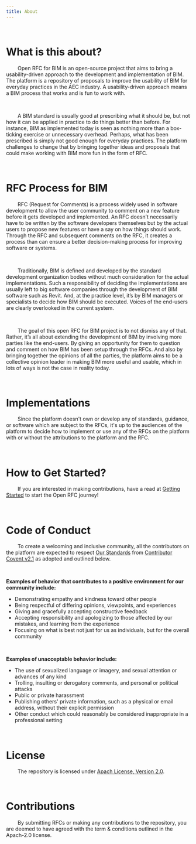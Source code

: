 ```yaml
---
title: About
---
```


&nbsp;

# What is this about?

&nbsp; &nbsp; &nbsp; &nbsp; Open RFC for BIM is an open-source project that aims
to bring a usability-driven approach to the development and implementation of
BIM. The platform is a repository of proposals to improve the usability of BIM
for everyday practices in the AEC industry. A usability-driven approach means a
BIM process that works and is fun to work with.

&nbsp;

&nbsp; &nbsp; &nbsp; &nbsp; A BIM standard is usually good at prescribing what
it should be, but not how it can be applied in practice to do things better than
before. For instance, BIM as implemented today is seen as nothing more than a
box-ticking exercise or unnecessary overhead. Perhaps, what has been prescribed
is simply not good enough for everyday practices. The platform challenges to
change that by bringing together ideas and proposals that could make working
with BIM more fun in the form of RFC.

&nbsp;

# RFC Process for BIM

&nbsp; &nbsp; &nbsp; &nbsp; RFC (Request for Comments) is a process widely used
in software development to allow the user community to comment on a new feature
before it gets developed and implemented. An RFC doesn’t necessarily have to be
written by the software developers themselves but by the actual users to propose
new features or have a say on how things should work. Through the RFC and
subsequent comments on the RFC, it creates a process than can ensure a better
decision-making process for improving software or systems.

&nbsp;

&nbsp; &nbsp; &nbsp; &nbsp; Traditionally, BIM is defined and developed by the
standard development organization bodies without much consideration for the
actual implementations. Such a responsibility of deciding the implementations
are usually left to big software companies through the development of BIM
software such as Revit. And, at the practice level, it’s by BIM managers or
specialists to decide how BIM should be executed. Voices of the end-users are
clearly overlooked in the current system.

&nbsp;

&nbsp; &nbsp; &nbsp; &nbsp; The goal of this open RFC for BIM project is to not
dismiss any of that. Rather, it’s all about extending the development of BIM by
involving more parties like the end-users. By giving an opportunity for them to
question and comment on how BIM has been setup through the RFCs. And also by
bringing together the opinions of all the parties, the platform aims to be a
collective opinion leader in making BIM more useful and usable, which in lots of
ways is not the case in reality today.

&nbsp;

# Implementations

&nbsp; &nbsp; &nbsp; &nbsp; Since the platform doesn't own or develop any of
standards, guidance, or software which are subject to the RFCs, it's up to the
audiences of the platform to decide how to implement or use any of the RFCs on
the platform with or without the attributions to the platform and the RFC.

&nbsp;

# How to Get Started?

&nbsp; &nbsp; &nbsp; &nbsp; If you are interested in making contributions, have
a read at [Getting Started](/getting-started) to start the Open RFC journey!

&nbsp;

# Code of Conduct

&nbsp; &nbsp; &nbsp; &nbsp; To create a welcoming and inclusive community, all
the contributors on the platform are expected to respect
[Our Standards](https://www.contributor-covenant.org/version/2/1/code_of_conduct/#our-standards)
from
[Contributor Covent v2.1](https://www.contributor-covenant.org/version/2/1/code_of_conduct/)
as adopted and outlined below.

&nbsp;

**Examples of behavior that contributes to a positive environment for our
community include:**

- Demonstrating empathy and kindness toward other people
- Being respectful of differing opinions, viewpoints, and experiences
- Giving and gracefully accepting constructive feedback
- Accepting responsibility and apologizing to those affected by our mistakes,
  and learning from the experience
- Focusing on what is best not just for us as individuals, but for the overall
  community

&nbsp;

**Examples of unacceptable behavior include:**

- The use of sexualized language or imagery, and sexual attention or advances of
  any kind
- Trolling, insulting or derogatory comments, and personal or political attacks
- Public or private harassment
- Publishing others' private information, such as a physical or email address,
  without their explicit permission
- Other conduct which could reasonably be considered inappropriate in a
  professional setting

&nbsp;

# License

&nbsp; &nbsp; &nbsp; &nbsp; The repository is licensed under
[Apach License, Version 2.0](https://www.apache.org/licenses/LICENSE-2.0).

&nbsp;

# Contributions

&nbsp; &nbsp; &nbsp; &nbsp; By submitting RFCs or making any contributions to
the repository, you are deemed to have agreed with the term & conditions
outlined in the Apach-2.0 license.
